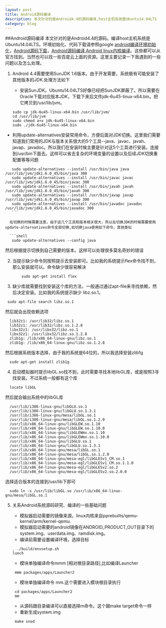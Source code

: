 ```yaml
---
layout: post
title: Android源码编译
description: 本文针对的是Android4.4的源码编译,host主机系统是Ubuntu14.04LTS
category: blog
---
```

##Android源码编译
  本文针对的是Android4.4的源码。编译host主机系统是Ubuntu14.04LTS。环境初始化、代码下载请参照google [android编译环境初始化](http://source.android.com/source/initializing.html)，[Android源码下载](http://source.android.com/source/downloading.html)，[Android源码编译](http://source.android.com/source/building-running.html),[Android linux内核编译](http://source.android.com/source/building-kernels.html)。这些都可以从官方找到。当然也可以找一些百度云上面的资源。这里主要记录一下我遇到的一些问题以及怎么处理。

1. Android 4.4需要使用SunJDK 1.6版本。由于开发需要，系统极有可能安装了其他版本的JDK.处理方法如下
   -  安装SunJDK。Ubuntu14.04LTS好像已经把SunJDK屏蔽了。所以需要在Oracle下载对应版本JDK，下载下来后文件jdk-6u45-linux-x64.bin。把它拷贝到/usr/lib/jvm。
   
   ```shell
   sudo cp jdk-6u45-linux-x64.bin /usr/lib/jvm/
   cd /usr/lib/jvm
   sudo chmod a+x jdk-6u45-linux-x64.bin
   sudo ./jdk-6u45-linux-x64.bin
   ```
   
 - 利用update-alternatives安装常用命令，方便后面对JDK切换。这里我们需要知道我们常用的JDK与版本关系很大的5个工具--java、javac、javah、javap、javadoc。所以我们在安装时候主要是针对这5个工具进行安装。连接到/usr/bin下面去。这样可以省去复杂的环境变量的设置以及后续JDK切换重配置等等问题
 
 ```shell
 	sudo update-alternatives --install /usr/bin/java java /usr/lib/jvm/jdk1.6.0_45/bin/java 300
    sudo update-alternatives --install /usr/bin/javac javac /usr/lib/jvm/jdk1.6.0_45/bin/javac 300
    sudo update-alternatives --install /usr/bin/javah javah /usr/lib/jvm/jdk1.6.0_45/bin/javah 300
    sudo update-alternatives --install /usr/bin/javap javap /usr/lib/jvm/jdk1.6.0_45/bin/javap 300
    sudo update-alternatives --install /usr/bin/javadoc javadoc /usr/lib/jvm/jdk1.6.0_45/bin/javadoc 300
    ```
    
   在切换的时候需要注意，由于这几个工具和版本相关很大，所以在切换JDK的时候需要使用update-alternatives命令全部切换,如切换java使用如下命令，其他类似
   
   ```shell
   	sudo update-alternatives --config java
   ```
   
   然后根据提示切换到自己需要的版本。这样可以处理很多莫名奇妙的错误
   
2. 当提示缺少命令则按照提示去安装即可。比如我的系统提示flex命令找不到，那么安装就可以。命令缺少很容易解决
    
    ```shell
    	sudo apt-get install flex
    ```
    
3. 缺少库就需要找到安装这个库的方法，一般通过通过apt-file来寻找依赖，然后决定安装。比如我的系统提示缺少 libz.so.1。
  
  ```shell
   sudo apt-file search libz.so.1
   ```
  
  然后就会出现依赖选项
  
  ```shell
   	lib32z1: /usr/lib32/libz.so.1
   	lib32z1: /usr/lib32/libz.so.1.2.8
   	libx32z1: /usr/libx32/libz.so.1
   	libx32z1: /usr/libx32/libz.so.1.2.8
   	zlib1g: /lib/x86_64-linux-gnu/libz.so.1
   	zlib1g: /lib/x86_64-linux-gnu/libz.so.1.2.8
   ```
  
  然后根据系统版本选择，由于我的系统是64位的，所以我选择安装zlib1g
  
  ```shell
   	sudo apt-get install zlib1g
   ```
   
4. 启动模拟器时提示libGL.so找不到，此时需要寻找本地libGL库，或是按照3寻找安装。不过系统一般都有这个库
  
  ```shell
   	locate libGL
  ```
  
  然后就会输出系统中的libGL库
  
  ```shell
  	/usr/lib/i386-linux-gnu/libGLU.so.1
  	/usr/lib/i386-linux-gnu/libGLU.so.1.3.1
  	/usr/lib/i386-linux-gnu/mesa/libGL.so.1
  	/usr/lib/i386-linux-gnu/mesa/libGL.so.1.2.0
  	/usr/lib/x86_64-linux-gnu/libGLEW.so.1.10
  	/usr/lib/x86_64-linux-gnu/libGLEW.so.1.10.0
  	/usr/lib/x86_64-linux-gnu/libGLEWmx.so.1.10
  	/usr/lib/x86_64-linux-gnu/libGLEWmx.so.1.10.0
  	/usr/lib/x86_64-linux-gnu/libGLU.so.1
  	/usr/lib/x86_64-linux-gnu/libGLU.so.1.3.1
  	/usr/lib/x86_64-linux-gnu/mesa/libGL.so.1
  	/usr/lib/x86_64-linux-gnu/mesa/libGL.so.1.2.0
  	/usr/lib/x86_64-linux-gnu/mesa-egl/libGLESv1_CM.so.1
  	/usr/lib/x86_64-linux-gnu/mesa-egl/libGLESv1_CM.so.1.1.0
  	/usr/lib/x86_64-linux-gnu/mesa-egl/libGLESv2.so.2
  	/usr/lib/x86_64-linux-gnu/mesa-egl/libGLESv2.so.2.0.0
   ```
   
  选择适合版本的连接到/usr/lib下即可
  
  ```shell
  	sudo ln -s /usr/lib/libGL.so /usr/lib/x86_64-linux-gnu/mesa/libGL.so.1
  ```
  
5. 关系Android系统源码研究、编译的一些基础问题
   - 模拟器启动需要的镜像来源。linux内核来自pprebuilts/qemu-kernel/arm/kernel-qemu.
   - 模拟器启动需要的android镜像在ANDROID_PRODUCT_OUT目录下的system.img、userdata.img、ramdisk.img。
   - 编译前需要设置编译环境，选择目标
   
   	```shell
   	. ./build/envsetup.sh
   	lunch
   ```
   
   - 模块单独编译命令mmm [相对根目录路径],比如编译Launcher
   ```shell
   	mmm packages/apps/Launcher2
   ```
   
   - 模块单独编译命令 mm.这个需要进入模块根目录执行
   ```shell
    cd packages/apps/Launcher2
   	mm
    ```
   
   - 从源码跟目录编译可以直接选择m命令。这个跟make target命令一样
   - 重新生成system.img
   ```shell
   	make snod
   ```
